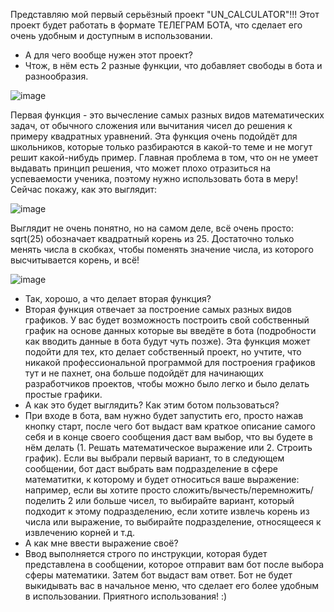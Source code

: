  Представляю мой первый серьёзный проект "UN_CALCULATOR"!!!
Этот проект будет работать в формате ТЕЛЕГРАМ БОТА, что сделает его очень удобным и доступным в использовании.
- А для чего вообще нужен этот проект?
- Чтож, в нём есть 2 разные функции, что добавляет свободы в бота и разнообразия.


![image](https://github.com/user-attachments/assets/e629624d-fa34-4e4d-86e7-3ce5c8b39b51)

Первая функция - это вычесление самых разных видов математических задач, от обычного сложения или вычитания чисел до решения к примеру квадратных уравнений. Эта функция очень подойдёт для школьников, которые только разбираются в какой-то теме и не могут решит какой-нибудь пример. Главная проблема в том, что он не умеет выдавать принцип решения, что может плохо отразиться на успеваемости ученика, поэтому нужно использовать бота в меру! Сейчас покажу, как это выглядит: 


![image](https://github.com/user-attachments/assets/f7d1c533-8db9-405f-bfe3-9b70d654b120)

Выглядит не очень понятно, но на самом деле, всё очень просто: sqrt(25) обозначает квадратный корень из 25. Достаточно только менять числа в скобках, чтобы поменять значение числа, из которого высчитывается корень, и всё!


![image](https://github.com/user-attachments/assets/345db62c-ebd5-4071-ad8e-6e12b875d317)

- Так, хорошо, а что делает вторая функция?
- Вторая функция отвечает за построение самых разных видов графиков. У вас будет возможность построить свой собственный график на основе данных которые вы введёте в бота (подробности как вводить данные в бота будут чуть позже). Эта функция может подойти для тех, кто делает собственный проект, но учтите, что никакой профессиональной программой для построения графиков тут и не пахнет, она больше подойдёт для начинающих разработчиков проектов, чтобы можно было легко и было делать простые графики.
- А как это будет выглядить? Как этим ботом пользоваться?
- При входе в бота, вам нужно будет запустить его, просто нажав кнопку старт, после чего бот выдаст вам краткое описание самого себя и в конце своего сообщения даст вам выбор, что вы будете в нём делать (1. Решать математическое выражение или 2. Строить график). Если вы выбрали первый вариант, то в следующем сообщении, бот даст выбрать вам подразделение в сфере математитки, к которому и будет относиться ваше выражение: например, если вы хотите просто сложить/вычесть/перемножить/поделить 2 или больше чисел, то выбирайте вариант, который подходит к этому подразделению, если хотите извлечь корень из числа или выражение, то выбирайте подразделение, относящееся к извлечению корней и т.д.
- А как мне ввести выражение своё?
-  Ввод выполняется строго по инструкции, которая будет представлена в сообщении, которое отправит вам бот после выбора сферы математики. Затем бот выдаст вам ответ. Бот не будет выкидывать вас в начальное меню, что сделает его более удобным в использовании. Приятного использования! :)

